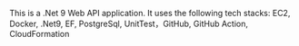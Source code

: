 This is a .Net 9 Web API application. It uses the following tech stacks:
EC2, Docker, .Net9, EF, PostgreSql, UnitTest，GitHub, GitHub Action, CloudFormation      